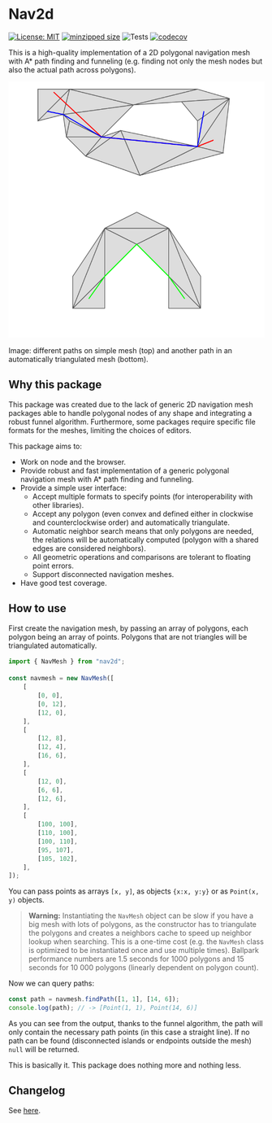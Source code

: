 # Nav2d

[![License: MIT](https://img.shields.io/badge/License-MIT-green.svg)](https://opensource.org/licenses/MIT)
[![minzipped size](https://badgen.net/bundlephobia/minzip/nav2d)](https://bundlephobia.com/result?p=nav2d)
![Tests](https://github.com/frapa/nav2d/workflows/Tests/badge.svg)
[![codecov](https://codecov.io/gh/frapa/nav2d/branch/master/graph/badge.svg)](https://codecov.io/gh/frapa/nav2d)

This is a high-quality implementation of a 2D polygonal navigation mesh with A\* path finding
and funneling (e.g. finding not only the mesh nodes but also the actual path across polygons).

![Path finding examples](docs/images/paths.png)

Image: different paths on simple mesh (top) and another path in an automatically triangulated
mesh (bottom).

## Why this package

This package was created due to the lack of generic 2D navigation mesh packages
able to handle polygonal nodes of any shape and integrating a robust funnel algorithm.
Furthermore, some packages require specific file formats for the meshes,
limiting the choices of editors.

This package aims to:

-   Work on node and the browser.
-   Provide robust and fast implementation of a generic polygonal navigation mesh with
    A\* path finding and funneling.
-   Provide a simple user interface:
    -   Accept multiple formats to specify points (for interoperability with other libraries).
    -   Accept any polygon (even convex and defined either in clockwise and counterclockwise
        order) and automatically triangulate.
    -   Automatic neighbor search means that only polygons are needed,
        the relations will be automatically computed (polygon with a shared edges
        are considered neighbors).
    -   All geometric operations and comparisons are tolerant to floating point errors.
    -   Support disconnected navigation meshes.
-   Have good test coverage.

## How to use

First create the navigation mesh, by passing an array of polygons,
each polygon being an array of points.
Polygons that are not triangles will be triangulated automatically.

```javascript
import { NavMesh } from "nav2d";

const navmesh = new NavMesh([
    [
        [0, 0],
        [0, 12],
        [12, 0],
    ],
    [
        [12, 8],
        [12, 4],
        [16, 6],
    ],
    [
        [12, 0],
        [6, 6],
        [12, 6],
    ],
    [
        [100, 100],
        [110, 100],
        [100, 110],
        [95, 107],
        [105, 102],
    ],
]);
```

You can pass points as arrays `[x, y]`, as objects `{x:x, y:y}` or
as `Point(x, y)` objects.

> **Warning:** Instantiating the `NavMesh` object can be slow if you have a big mesh with lots
> of polygons, as the constructor has to triangulate the polygons and creates
> a neighbors cache to speed up neighbor lookup when searching. This is a one-time
> cost (e.g. the `NavMesh` class is optimized to be instantiated once and use multiple
> times). Ballpark performance numbers are 1.5 seconds for 1000 polygons and 15 seconds for
> 10 000 polygons (linearly dependent on polygon count).

Now we can query paths:

```javascript
const path = navmesh.findPath([1, 1], [14, 6]);
console.log(path); // -> [Point(1, 1), Point(14, 6)]
```

As you can see from the output, thanks to the funnel algorithm, the path will only
contain the necessary path points (in this case a straight line). If no path can be
found (disconnected islands or endpoints outside the mesh) `null` will be returned.

This is basically it. This package does nothing more and nothing less.

## Changelog

See [here](./CHANGELOG.md).
